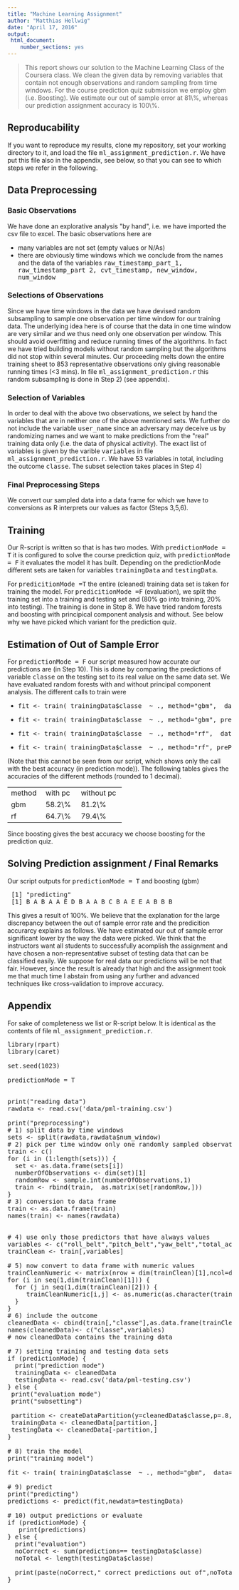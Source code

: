 ```yaml
---
title: "Machine Learning Assignment"
author: "Matthias Hellwig"
date: "April 17, 2016"
output: 
 html_document: 
    number_sections: yes
---
```


<blockquote>
 This report shows our solution to the Machine Learning Class of the Coursera class. We clean the given data by removing variables that contain not enough observations and random sampling from time windows. For the course prediction quiz submission we employ gbm (i.e. Boosting). We estimate our out of sample error at 81\%, whereas our prediction assignment accuracy is 100\%. 
</blockquote>

<h2>Reproducability</h2>
If you want to reproduce my results, clone my repository, set your working directory to it, and load the file <tt>ml_assignment_prediction.r</tt>. We have put this file also in the appendix, see below, so that you can see to which steps we refer in the following.

<h2>Data Preprocessing</h2>

<h3>Basic Observations</h3>

We have done an explorative analysis "by hand", i.e. we have imported the csv file to excel. The basic observations here are
<ul>
<li>many variables are not set (empty values or N/As)
<li>there are obviously time windows which we conclude from the names and the data of the variables <tt>raw_timestamp_part_1,	raw_timestamp_part 2, cvt_timestamp,	new_window,	num_window</tt></li>
</ul>

<h3>Selections of Observations</h3>

Since we have time windows in the data we have devised random subsampling to sample one observation per time window for our training data. The underlying idea here is of course that the data in one time window are very similar and we thus need only one observation per window. This should avoid overfitting and reduce running times of the algorithms. In fact we have tried building models without random sampling but the algorithms did not stop within several minutes. Our proceeding melts down the entire training sheet to 853 representative observations only giving reasonable running times (<3 mins). In file <tt>ml_assignment_prediction.r</tt> this random subsampling is done in Step 2) (see appendix).

<h3>Selection of Variables</h3>
<p> 
In order to deal with the above two observations, we select by hand the variables that are in neither one of the above mentioned sets. We further do not include the variable <tt>user_name</tt> since an adversary may deceive us by randomizing names and we want to make predictions from the "real" training data only (i.e. the data of physical activity). The exact list of variables is given by the varible <tt>variables</tt> in file <tt>ml_assignment_prediction.r</tt>. We have 53 variables in total, including the outcome <tt>classe</tt>. The subset selection takes places in Step 4)
</p>

<h3>Final Preprocessing Steps</h3>

We convert our sampled data into a data frame for which we have to conversions as R interprets our values as factor (Steps 3,5,6).  


<h2>Training</h2>

Our R-script is written so that is has two modes. With <tt>predictionMode = T</tt> it is configured to solve the course prediction quiz, with <tt>predictionMode = F</tt> it evaluates the model it has built. Depending on the predictionMode different sets are taken for variables <tt>trainingData</tt> and <tt>testingData</tt>.

For <tt>predicitionMode =T</tt> the entire (cleaned) training data set is taken for training the model. For <tt>predicitionMode =F</tt> (evaluation), we split the training set into a training and testing set and (80\% go into training, 20\% into testing). The training is done in Step 8. We have tried random forests and boosting with principical component analysis and without. See below why we have picked which variant for the prediction quiz.


<h2>Estimation of Out of Sample Error</h2>
For <tt>predictionMode = F</tt> our script measured how accurate our predictions are (in Step 10). This is done by comparing the predictions of variable <tt>classe</tt> on the testing set to its real value on the same data set. We have evaluated random forests with and without principal component analysis.  The different calls to train were

<ul>
<li> <pre>fit <- train( trainingData$classe  ~ ., method="gbm",  data=trainingData )</pre> </li>
<li> <pre>fit <- train( trainingData$classe  ~ ., method="gbm", preProcess="pca",  data=trainingData )/pre> </li>
<li> <pre>fit <- train( trainingData$classe  ~ ., method="rf",  data=trainingData )</pre> </li>
<li> <pre>fit <- train( trainingData$classe  ~ ., method="rf", preProcess="pca",  data=trainingData )</pre> </li>
</ul>

(Note that this cannot be seen from our script, which shows only the call with the best accuracy (in prediction mode)). The following tables gives the accuracies of the different methods (rounded to 1 decimal).

<table>
<tr><td>method&nbsp;</td><td> with pc &nbsp;</td><td> without pc&nbsp; </td></tr>
<tr><td>gbm</td><td>58.2\%</td><td>81.2\%</td></tr>
<tr><td>rf</td><td>64.7\%</td><td>79.4\%</td></tr>
</table>

Since boosting gives the best accuracy we choose boosting for the prediction quiz.


<h2>Solving Prediction assignment / Final Remarks </h2>
Our script outputs for <tt>predictionMode = T</tt> and boosting (gbm)

<pre>
 [1] "predicting"
 [1] B A B A A E D B A A B C B A E E A B B B
</pre>

This gives a result of 100\%. We believe that the explanation for the large discrepancy between the out of sample error rate and the predicition accurarcy explains as follows. We have estimated our out of sample error significant lower by the way the data were picked. We think that the instructors want all students to successfully acomplish the assignment and have chosen a non-representative subset of testing data that can be classified easily. We suppose for real data our predictions will be not that fair. However, since the result is already that high and the assignment took me that much time I abstain from using any further and advanced techniques like cross-validation to improve accuracy.

<h2>Appendix</h2>
For sake of completeness we list or R-script below. It is identical as the contents of file <tt>ml_assignment_prediction.r</tt>.

<pre>
library(rpart)
library(caret)

set.seed(1023)

predictionMode = T


print("reading data")
rawdata <- read.csv('data/pml-training.csv')

print("preprocessing")
# 1) split data by time windows
sets <- split(rawdata,rawdata$num_window)
# 2) pick per time window only one randomly sampled observation
train <- c()
for (i in (1:length(sets))) { 
  set <- as.data.frame(sets[i])
  numberOfObservations <- dim(set)[1]
  randomRow <- sample.int(numberOfObservations,1)
  train <- rbind(train,  as.matrix(set[randomRow,]))
}
# 3) conversion to data frame
train <- as.data.frame(train)
names(train) <- names(rawdata)


# 4) use only those predictors that have always values
variables <- c("roll_belt","pitch_belt","yaw_belt","total_accel_belt","gyros_belt_x","gyros_belt_y","gyros_belt_z","accel_belt_x","accel_belt_y","accel_belt_z","magnet_belt_x","magnet_belt_y","magnet_belt_z","roll_arm","pitch_arm","yaw_arm","total_accel_arm","gyros_arm_x","gyros_arm_y","gyros_arm_z","accel_arm_x","accel_arm_y","accel_arm_z","magnet_arm_x","magnet_arm_y","magnet_arm_z","roll_dumbbell","pitch_dumbbell","yaw_dumbbell","total_accel_dumbbell","gyros_dumbbell_x","gyros_dumbbell_y","gyros_dumbbell_z","accel_dumbbell_x","accel_dumbbell_y","accel_dumbbell_z","magnet_dumbbell_x","magnet_dumbbell_y","magnet_dumbbell_z","roll_forearm","pitch_forearm","yaw_forearm","total_accel_forearm","gyros_forearm_x","gyros_forearm_y","gyros_forearm_z","accel_forearm_x","accel_forearm_y","accel_forearm_z","magnet_forearm_x","magnet_forearm_y","magnet_forearm_z")
trainClean <- train[,variables]

# 5) now convert to data frame with numeric values
trainCleanNumeric <- matrix(nrow = dim(trainClean)[1],ncol=dim(trainClean)[2])
for (i in seq(1,dim(trainClean)[1])) {
  for (j in seq(1,dim(trainClean)[2])) {
     trainCleanNumeric[i,j] <- as.numeric(as.character(trainClean[i,j]))
  }
}
# 6) include the outcome 
cleanedData <- cbind(train[,"classe"],as.data.frame(trainCleanNumeric))
names(cleanedData)<- c("classe",variables)
# now cleanedData contains the training data

# 7) setting training and testing data sets
if (predictionMode) {
  print("prediction mode")
  trainingData <- cleanedData
  testingData <- read.csv('data/pml-testing.csv')
} else {
 print("evaluation mode")
 print("subsetting")

 partition <- createDataPartition(y=cleanedData$classe,p=.8,list=F)
 trainingData <- cleanedData[partition,]
 testingData <- cleanedData[-partition,]
}

# 8) train the model
print("training model")

fit <- train( trainingData$classe  ~ ., method="gbm",  data=trainingData )

# 9) predict
print("predicting")
predictions <- predict(fit,newdata=testingData)

# 10) output predictions or evaluate
if (predictionMode) {
   print(predictions)
} else {
  print("evaluation")
  noCorrect <- sum(predictions== testingData$classe)
  noTotal <- length(testingData$classe)
  
  print(paste(noCorrect," correct predictions out of",noTotal," observations. Accuracy:",(noCorrect/noTotal)))
}
</pre>





